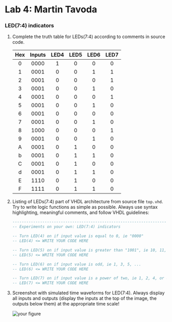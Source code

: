 # Lab 4: Martin Tavoda

### LED(7:4) indicators

1. Complete the truth table for LEDs(7:4) according to comments in source code.

   | **Hex** | **Inputs** | **LED4** | **LED5** | **LED6** | **LED7** |
   | :-: | :-: | :-: | :-: | :-: | :-: |
   | 0 | 0000 | 1 | 0 | 0 | 0 |
   | 1 | 0001 | 0 | 0 | 1 | 1 |
   | 2 | 0001 | 0 | 0 | 0 | 1 |
   | 3 | 0001 | 0 | 0 | 1 | 0 |
   | 4 | 0001 | 0 | 0 | 0 | 1 |
   | 5 | 0001 | 0 | 0 | 1 | 0 |
   | 6 | 0001 | 0 | 0 | 0 | 0 |
   | 7 | 0001 | 0 | 0 | 1 | 0 |
   | 8 | 1000 | 0 | 0 | 0 | 1 |
   | 9 | 0001 | 0 | 0 | 1 | 0 |
   | A | 0001 | 0 | 1 | 0 | 0 |
   | b | 0001 | 0 | 1 | 1 | 0 |
   | C | 0001 | 0 | 1 | 0 | 0 |
   | d | 0001 | 0 | 1 | 1 | 0 |
   | E | 1110 | 0 | 1 | 0 | 0 |
   | F | 1111 | 0 | 1 | 1 | 0 |

2. Listing of LEDs(7:4) part of VHDL architecture from source file `top.vhd`. Try to write logic functions as simple as possible. Always use syntax highlighting, meaningful comments, and follow VHDL guidelines:

   ```vhdl
   --------------------------------------------------------------------
   -- Experiments on your own: LED(7:4) indicators

   -- Turn LED(4) on if input value is equal to 0, ie "0000"
   -- LED(4) <= WRITE YOUR CODE HERE

   -- Turn LED(5) on if input value is greater than "1001", ie 10, 11, 12, ...
   -- LED(5) <= WRITE YOUR CODE HERE

   -- Turn LED(6) on if input value is odd, ie 1, 3, 5, ...
   -- LED(6) <= WRITE YOUR CODE HERE

   -- Turn LED(7) on if input value is a power of two, ie 1, 2, 4, or 8
   -- LED(7) <= WRITE YOUR CODE HERE
   ```

3. Screenshot with simulated time waveforms for LED(7:4). Always display all inputs and outputs (display the inputs at the top of the image, the outputs below them) at the appropriate time scale!

   ![your figure]()